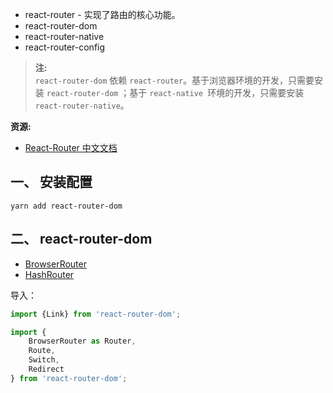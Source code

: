 
- react-router - 实现了路由的核心功能。
- react-router-dom
- react-router-native
- react-router-config

>**注:**  
`react-router-dom` 依赖 `react-router`。基于浏览器环境的开发，只需要安装 `react-router-dom` ；基于 `react-native `环境的开发，只需要安装 `react-router-native`。  

**资源:**  

- [React-Router 中文文档](http://react-guide.github.io/react-router-cn/)


## 一、 安装配置
```
yarn add react-router-dom
```

## 二、 react-router-dom

- [BrowserRouter](https://github.com/ReactTraining/react-router/blob/master/packages/react-router-dom/modules/BrowserRouter.js)
- [HashRouter](https://github.com/ReactTraining/react-router/blob/master/packages/react-router-dom/modules/HashRouter.js)

导入：  
```js
import {Link} from 'react-router-dom';

import {
    BrowserRouter as Router,
    Route,
    Switch,
    Redirect
} from 'react-router-dom';
```
